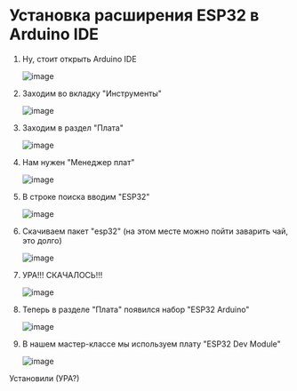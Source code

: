 [//]: # (ahaha)

# Установка расширения ESP32 в Arduino IDE

1. Ну, стоит открыть Arduino IDE

   ![image](https://github.com/user-attachments/assets/e59f47b8-e03f-41ad-ad9c-31b62a449d1f)

2. Заходим во вкладку "Инструменты"
   
   ![image](https://github.com/user-attachments/assets/aaad1379-2836-4797-a762-c1f994d149c2)

3. Заходим в раздел "Плата"

   ![image](https://github.com/user-attachments/assets/e2d2e99e-6cb7-4edc-bd02-44cfd31441dd)

4. Нам нужен "Менеджер плат"

   ![image](https://github.com/user-attachments/assets/98d57d1f-8ace-4c86-b9d5-40c221f770d2)

5. В строке поиска вводим "ESP32"

   ![image](https://github.com/user-attachments/assets/dd4c69d8-ff3b-47d4-9bb5-9f3186ecbeab)

6. Скачиваем пакет "esp32" (на этом месте можно пойти заварить чай, это долго)

   ![image](https://github.com/user-attachments/assets/d092726f-5d64-4502-ac2c-4dffb8aef080)

7. УРА!!! СКАЧАЛОСЬ!!!

   ![image](https://github.com/user-attachments/assets/54010746-a107-4e8b-843b-06f62cea1872)

8. Теперь в разделе "Плата" появился набор "ESP32 Arduino"

   ![image](https://github.com/user-attachments/assets/7bca5e33-d480-4078-bafe-fb2a769c4db4)

9. В нашем мастер-классе мы используем плату "ESP32 Dev Module"

    ![image](https://github.com/user-attachments/assets/47c2630c-2363-46e2-83e8-3045ea2907fb)

Установили (УРА?)
